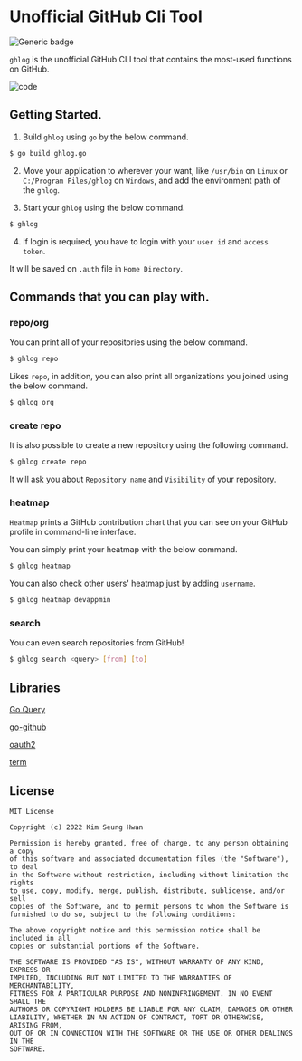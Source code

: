 # Unofficial GitHub Cli Tool

![Generic badge](https://img.shields.io/badge/Release-v0.1.0-green.svg)

`ghlog` is the unofficial GitHub CLI tool that contains the most-used functions on GitHub.

![code](https://user-images.githubusercontent.com/4322099/154396746-6ce6671b-4f7e-4668-8cf1-67f767aca1b1.png)

## Getting Started.

1. Build `ghlog` using `go` by the below command.

```bash
$ go build ghlog.go
```

2. Move your application to wherever your want, like `/usr/bin` on `Linux` or `C:/Program Files/ghlog` on `Windows`, and add the environment path of the `ghlog`.

3. Start your `ghlog` using the below command.

```bash
$ ghlog
```

4. If login is required, you have to login with your `user id` and `access token`.

It will be saved on `.auth` file in `Home Directory`.

## Commands that you can play with.

### repo/org

You can print all of your repositories using the below command.

```bash
$ ghlog repo
```

Likes `repo`, in addition, you can also print all organizations you joined using the below command.

```bash
$ ghlog org
```

### create repo

It is also possible to create a new repository using the following command.

```bash
$ ghlog create repo
```

It will ask you about `Repository name` and `Visibility` of your repository.

### heatmap

`Heatmap` prints a GitHub contribution chart that you can see on your GitHub profile in command-line interface.

You can simply print your heatmap with the below command.

```bash
$ ghlog heatmap
```

You can also check other users' heatmap just by adding `username`.

```bash
$ ghlog heatmap devappmin
```

### search

You can even search repositories from GitHub!

```bash
$ ghlog search <query> [from] [to]
```

## Libraries

[Go Query](https://github.com/PuerkitoBio/goquery)

[go-github](https://github.com/google/go-github/v41/github)

[oauth2](https://golang.org/x/oauth2)

[term](https://golang.org/x/term)

## License

```
MIT License

Copyright (c) 2022 Kim Seung Hwan

Permission is hereby granted, free of charge, to any person obtaining a copy
of this software and associated documentation files (the "Software"), to deal
in the Software without restriction, including without limitation the rights
to use, copy, modify, merge, publish, distribute, sublicense, and/or sell
copies of the Software, and to permit persons to whom the Software is
furnished to do so, subject to the following conditions:

The above copyright notice and this permission notice shall be included in all
copies or substantial portions of the Software.

THE SOFTWARE IS PROVIDED "AS IS", WITHOUT WARRANTY OF ANY KIND, EXPRESS OR
IMPLIED, INCLUDING BUT NOT LIMITED TO THE WARRANTIES OF MERCHANTABILITY,
FITNESS FOR A PARTICULAR PURPOSE AND NONINFRINGEMENT. IN NO EVENT SHALL THE
AUTHORS OR COPYRIGHT HOLDERS BE LIABLE FOR ANY CLAIM, DAMAGES OR OTHER
LIABILITY, WHETHER IN AN ACTION OF CONTRACT, TORT OR OTHERWISE, ARISING FROM,
OUT OF OR IN CONNECTION WITH THE SOFTWARE OR THE USE OR OTHER DEALINGS IN THE
SOFTWARE.
```
